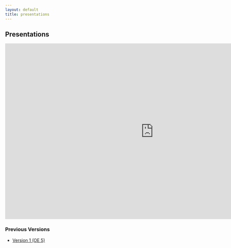 ```yaml
---
layout: default
title: presentations
---
```


## Presentations

<iframe src="https://docs.google.com/presentation/d/e/2PACX-1vS2Ff3Mug4JClBPS-iqRxoI5fw27bEP-bJhA7tASfqklgvdF3l-GcPklp0wMdY-LzfY3igIn2dVekWA/embed?start=false&loop=false&delayms=10000" frameborder="0" width="960" height="569" allowfullscreen="true" mozallowfullscreen="true" webkitallowfullscreen="true"></iframe>

### Previous Versions

- [Version 1 (OE 5)](files/OE_5_IEQManagementSystem_Presentation.pdf)
